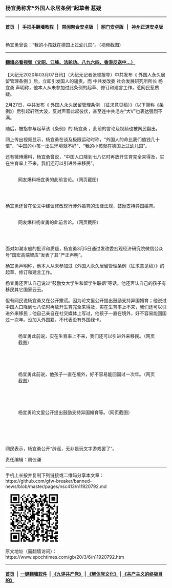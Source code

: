 ### 杨宜勇称非“外国人永居条例”起草者 惹疑
------------------------

#### [首页](https://github.com/gfw-breaker/banned-news/blob/master/README.md) &nbsp;&nbsp;|&nbsp;&nbsp; [手把手翻墙教程](https://github.com/gfw-breaker/guides/wiki) &nbsp;&nbsp;|&nbsp;&nbsp; [禁闻聚合安卓版](https://github.com/gfw-breaker/bn-android) &nbsp;&nbsp;|&nbsp;&nbsp; [网门安卓版](https://github.com/oGate2/oGate) &nbsp;&nbsp;|&nbsp;&nbsp; [神州正道安卓版](https://github.com/SzzdOgate/update) 



<div><img alt="" class="aligncenter wp-post-image" src="https://i.epochtimes.com/assets/uploads/2020/03/86b7cde2901c57db2273b4d2c9191ba4-600x400.jpg"/>
<div class="red16 caption">
 杨宜勇曾说：“我的小孩就在德国上过幼儿园”。（视频截图）
</div>
</div><hr/>

#### [翻墙必看视频（文昭、江峰、法轮功、八九六四、香港反送中...）](https://github.com/gfw-breaker/banned-news/blob/master/pages/link3.md)

<div><p>
 【大纪元2020年03月07日讯】（大纪元记者张顿报导）中共发布《
 <ok href="https://www.epochtimes.com/gb/tag/%E5%A4%96%E5%9B%BD%E4%BA%BA%E6%B0%B8%E4%B9%85%E5%B1%85%E7%95%99%E7%AE%A1%E7%90%86%E6%9D%A1%E4%BE%8B.html">
  外国人永久居留管理条例
 </ok>
 》后，立即引发国人的谴责。而
 <ok href="https://www.epochtimes.com/gb/tag/%E4%B8%AD%E5%85%B1%E5%8F%91%E6%94%B9%E5%A7%94.html">
  中共发改委
 </ok>
 社会发展研究所所长
 <ok href="https://www.epochtimes.com/gb/tag/%E6%9D%A8%E5%AE%9C%E5%8B%87.html">
  杨宜勇
 </ok>
 声明称，他本人从未参加过此条例的起草、修订和建言工作，惹网民惹质疑。
</p>
<p>
 2月27日，中共发布《
 <ok href="https://www.epochtimes.com/gb/tag/%E5%A4%96%E5%9B%BD%E4%BA%BA%E6%B0%B8%E4%B9%85%E5%B1%85%E7%95%99%E7%AE%A1%E7%90%86%E6%9D%A1%E4%BE%8B.html">
  外国人永久居留管理条例
 </ok>
 （征求意见稿）》（以下简称《条例》）后引起轩然大波，反对声音此起彼伏，甚至连中共毛左“大V”也表达强烈不满。
</p>
<p>
 随后，被指参与起草该《条例》的
 <ok href="https://www.epochtimes.com/gb/tag/%E6%9D%A8%E5%AE%9C%E5%8B%87.html">
  杨宜勇
 </ok>
 ，此前的言论及视频也被网民翻出。
</p>
<p>
 网上传出视频显示，杨宜勇在谈及极限运动时称，“外国人的命比我们值钱几十倍”、“中国的小孩一出生环境就不好”、“我的小孩就在德国上过幼儿园”。
</p>
<p>
</p>
<p>
 还有微博爆料，杨宜勇曾说，“中国人口降到七八亿时再放开生育完全来得及，实在生育率上不来，我们还可以引进外来移民”。
</p>
<figure class="wp-caption aligncenter" id="attachment_11920901" style="width: 600px">
 <ok href="http://i.epochtimes.com/assets/uploads/2020/03/30e9184e030eca00ec2a53521b96297b.jpg">
  <img alt="" class="wp-image-11920901 size-large" src="http://i.epochtimes.com/assets/uploads/2020/03/30e9184e030eca00ec2a53521b96297b-600x299.jpg"/>
 </ok>
 <br/><figcaption class="wp-caption-text">
  网友爆料杨宜勇的此前言论。（网页截图）
 </figcaption><br/>
</figure><br/>
<p>
 杨宜勇还曾在论文中建议修改现行涉外婚育的法律法规，鼓励支持异国婚育。
</p>
<figure class="wp-caption aligncenter" id="attachment_11920906" style="width: 600px">
 <ok href="http://i.epochtimes.com/assets/uploads/2020/03/017c11055216efecd36ba0beff987ce2.jpg">
  <img alt="" class="size-large wp-image-11920906" src="http://i.epochtimes.com/assets/uploads/2020/03/017c11055216efecd36ba0beff987ce2-600x235.jpg"/>
 </ok>
 <br/><figcaption class="wp-caption-text">
  网友爆料杨宜勇的此前言论。（网页截图）
 </figcaption><br/>
</figure><br/>
<p>
 面对如潮水般的批评和质疑，杨宜勇3月5日通过发改委宏观经济研究院微信公众号“国宏高端智库”发表了其“严正声明”。
</p>
<p>
 杨宜勇声明称，他本人从未参加过《外国人永久居留管理条例（征求意见稿）》的起草、修订和建言工作。
</p>
<p>
 杨宜勇还否认自己说过“鼓励女大学生和留学生联姻”等话。他还否认自己的孩子有移民其它国家云云。
</p>
<p>
 但有网民说杨宜勇又在公开撒谎。因为论文里公开提出鼓励支持异国婚育；他说过中国人口降到七八亿时再放开生育完全来得及，实在生育率上不来，我们还可以引进外来移民；他自己亲自在社交媒体上写过，他孩子一直在境外，好不容易能回国过一次年。没加入外国籍，不代表没有外国绿卡。
</p>
<figure class="wp-caption aligncenter" id="attachment_11920911" style="width: 440px">
 <ok href="http://i.epochtimes.com/assets/uploads/2020/03/d1d815750a63639fda392f3fbd88bb61.jpg">
  <img alt="" class="size-full wp-image-11920911" src="http://i.epochtimes.com/assets/uploads/2020/03/d1d815750a63639fda392f3fbd88bb61.jpg"/>
 </ok>
 <br/><figcaption class="wp-caption-text">
  杨宜勇此前说，实在生育率上不来，我们还可以引进外来移民。（网页截图）
 </figcaption><br/>
</figure><br/>
<p>
</p>
<figure class="wp-caption aligncenter" id="attachment_11920908" style="width: 440px">
 <ok href="http://i.epochtimes.com/assets/uploads/2020/03/e7753f79df411d74e689f2a5b46604bb.jpg">
  <img alt="" class="wp-image-11920908 size-full" src="http://i.epochtimes.com/assets/uploads/2020/03/e7753f79df411d74e689f2a5b46604bb.jpg"/>
 </ok>
 <br/><figcaption class="wp-caption-text">
  杨宜勇此前说，他孩子一直在境外，好不容易能回国过一次年。（网页截图）
 </figcaption><br/>
</figure><br/>
<figure class="wp-caption aligncenter" id="attachment_11920914" style="width: 600px">
 <ok href="http://i.epochtimes.com/assets/uploads/2020/03/8e33a19a8c2d730f120ff529658d8829.jpg">
  <img alt="" class="size-large wp-image-11920914" src="http://i.epochtimes.com/assets/uploads/2020/03/8e33a19a8c2d730f120ff529658d8829-600x282.jpg"/>
 </ok>
 <br/><figcaption class="wp-caption-text">
  杨宜勇论文里公开提出鼓励支持异国婚育等。（网页截图）
 </figcaption><br/>
</figure><br/>
<p>
 <ok href="http://i.epochtimes.com/assets/uploads/2020/03/4f6417233e7d54b0e61d0ab5a9c30e8d.jpg">
  <img alt="" class="aligncenter size-large wp-image-11920915" src="http://i.epochtimes.com/assets/uploads/2020/03/4f6417233e7d54b0e61d0ab5a9c30e8d.jpg"/>
 </ok>
</p>
<p>
 网民表示，杨宜勇公开“辟谣，无非是玩文字游戏罢了”。
</p>
<p>
 责任编辑：周仪谦
</p>
</div>
<hr/>
手机上长按并复制下列链接或二维码分享本文章：<br/>
https://github.com/gfw-breaker/banned-news/blob/master/pages/nsc413/n11920792.md <br/>
<a href='https://github.com/gfw-breaker/banned-news/blob/master/pages/nsc413/n11920792.md'><img src='https://github.com/gfw-breaker/banned-news/blob/master/pages/nsc413/n11920792.md.png'/></a> <br/>
原文地址（需翻墙访问）：https://www.epochtimes.com/gb/20/3/6/n11920792.htm


------------------------
#### [首页](https://github.com/gfw-breaker/banned-news/blob/master/README.md) &nbsp;|&nbsp; [一键翻墙软件](https://github.com/gfw-breaker/nogfw/blob/master/README.md) &nbsp;| [《九评共产党》](https://github.com/gfw-breaker/9ping.md/blob/master/README.md#九评之一评共产党是什么) | [《解体党文化》](https://github.com/gfw-breaker/jtdwh.md/blob/master/README.md) | [《共产主义的终极目的》](https://github.com/gfw-breaker/gczydzjmd.md/blob/master/README.md)


<img src='http://gfw-breaker.win/banned-news/pages/nsc413/n11920792.md' width='0px' height='0px'/>